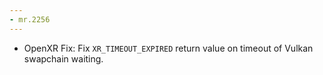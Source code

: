 ```yaml
---
- mr.2256
---
```

- OpenXR Fix: Fix `XR_TIMEOUT_EXPIRED` return value on timeout of Vulkan swapchain waiting.
